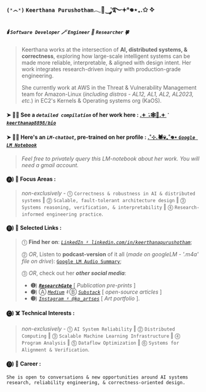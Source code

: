 ### `(ˣ෴ˣ)` `Keerthana Purushotham`𓂃🦇‿་༘࿐𖥔°𖦹⋆₊.✩ ݁݁✧
##### 🕯️ *`Software Developer`* 🪄 *`Engineer`* 🧹 *`Researcher`* 🍀
> Keerthana works at the intersection of **AI, distributed systems, & correctness**, exploring how large-scale intelligent systems can be made more reliable, interpretable, & aligned with design intent. Her work integrates research-driven inquiry with production-grade engineering.
> 
> She currently work at AWS in the Threat & Vulnerability Management team for Amazon-Linux (*including distros - AL12, AL1, AL2, AL2023, etc.*) in EC2's Kernels & Operating systems org (KaOS).
#### ➤ 🍂🍁 See a ***`detailed compilation`*** of her work here : [.𖥔 ݁ ˖🕸️👻.𖥔 ݁ ***`keerthanap8898/bio`*** ](https://github.com/keerthanap8898/bio#-links)
#### ➤ 🍁🍂 Here's an ***`LM-chatbot`***, pre-trained on her profile : [.˚⊹.🕷💀₊˚𖦹⋆ ***`Google LM Notebook`***](https://notebooklm.google.com/notebook/fe2125af-e6e0-4815-8181-041b267e3b8b?artifactId=133e9897-8c8b-4dcf-89e3-a0a0da965655)
> *Feel free to privately query this LM-notebook about her work. You will need a gmail account.*
#### 🅐) 🧛 **Focus Areas** :
> *non-exclusively -* ⓵ `Correctness & robustness in AI & distributed systems` ‖  ⓶ `Scalable, fault-tolerant architecture design` ‖  ⓷ `Systems reasoning, verification, & interpretability` ‖  ⓸ `Research-informed engineering practice`.
#### 🅑) 🎃 **Selected Links** : 
> ⓵ **Find her on**: [*`LinkedIn ˠ linkedin.com/in/keerthanapurushotham`*](https://linkedin.com/in/keerthanapurushotham);
> 
> ⓶ *OR*, Listen to **podcast-version** of it all (*made on googleLM - '.m4a' file on drive*): [`Google LM Audio Summary`](https://drive.google.com/file/d/1TIv9bmw2HRo9JkZyHOzG4XH6CTmgmjTd/view);
> 
> ⓷ *OR*, check out her ***other social media***:
> - **➊**) [***`ResearchGate`***](https://www.researchgate.net/profile/Keerthana-Purushotham) [ *Publication pre-prints* ]
> - **➋**) Ⓐ *[`Medium`](https://medium.com/@keerthanapurushotham)* ***♮*** Ⓑ *[`Substack`](https://substack.com/@keerthanapurushotham)* [ *open-source articles* ]
> - **➌**) [*`Instagram ˠ @kp_artses`*](https://instagram.com/kp_artses) [ *Art portfolio* ].
#### 🅒) ☠️ **Technical Interests** : 
> *non-exclusively -*  ⓵ `AI System Reliability` ‖   ⓶ `Distributed Computing` ‖   ⓷ `Scalable Machine Learning Infrastructure` ‖   ⓸ `Program Analysis` ‖  ⓹ `Dataflow Optimization` ‖   ⓺ `Systems for Alignment & Verification`.
#### 🅓) 🧟 **Career** :
```
She is open to conversations & new opportunities around AI systems research, reliability engineering, & correctness-oriented design.
```

